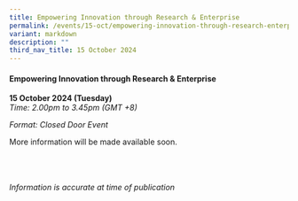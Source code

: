```yaml
---
title: Empowering Innovation through Research & Enterprise
permalink: /events/15-oct/empowering-innovation-through-research-enterprise/
variant: markdown
description: ""
third_nav_title: 15 October 2024
---
```

#### **Empowering Innovation through Research &amp; Enterprise**

**15 October 2024 (Tuesday)**  
*Time: 2.00pm to 3.45pm (GMT +8)*

*Format: Closed Door Event*

More information will be made available soon.

<br><br><br>
*Information is accurate at time of publication*